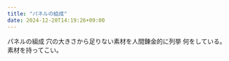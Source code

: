 ```yaml
---
title: "パネルの組成"
date: 2024-12-20T14:19:26+09:00
---
```

パネルの組成
穴の大きさから足りない素材を人間錬金的に列挙
何をしている。素材を持ってこい。

